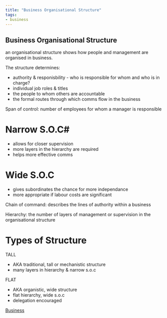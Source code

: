 ```yaml
---
title: "Business Organisational Structure"
tags:
- business
---
```



## Business Organisational Structure

an organisational structure shows how people and management are organised in business.

The structure determines:
 - authority & responisbility - who is responsible for whom and  who is in charge?
 - individual job roles & titles
 - the people to whom others are accountable
 - the formal routes through which comms flow in the business
 
 Span of control: number of employees for whom a manager is responsible
 
 # Narrow S.O.C#
 - allows for closer supervision
 - more layers in the hierarchy are required
 - helps more effective comms
 
 # Wide S.O.C #
 - gives subordinates the chance for more independance
 - more appropriate if labour costs are significant
 
Chain of command: describes the lines of authority within a business

Hierarchy: the number of layers of management or supervision in the organisational structure

# Types of Structure # 

TALL
- AKA traditional, tall or mechanistic structure
- many layers in hierarchy & narrow s.o.c

FLAT
- AKA organistic, wide structure
- flat hierarchy, wide s.o.c
- delegation encouraged


[Business](/Business)
